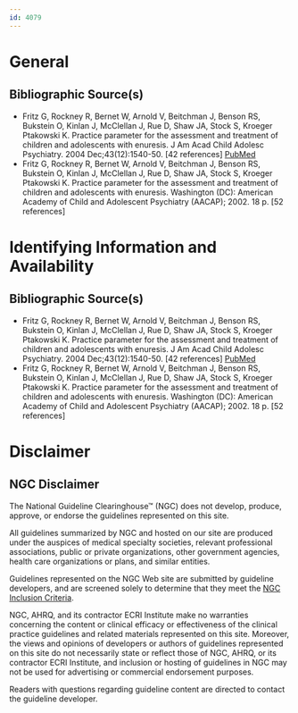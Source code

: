 ```yaml
---
id: 4079
---
```


# General

## Bibliographic Source(s)

- Fritz G, Rockney R, Bernet W, Arnold V, Beitchman J, Benson RS, Bukstein O, Kinlan J, McClellan J, Rue D, Shaw JA, Stock S, Kroeger Ptakowski K. Practice parameter for the assessment and treatment of children and adolescents with enuresis. J Am Acad Child Adolesc Psychiatry. 2004 Dec;43(12):1540-50. [42 references] [ PubMed ](http://www.ncbi.nlm.nih.gov/entrez/query.fcgi?cmd=Retrieve&db=pubmed&dopt=Abstract&list_uids=15564822)
- Fritz G, Rockney R, Bernet W, Arnold V, Beitchman J, Benson RS, Bukstein O, Kinlan J, McClellan J, Rue D, Shaw JA, Stock S, Kroeger Ptakowski K. Practice parameter for the assessment and treatment of children and adolescents with enuresis. Washington (DC): American Academy of Child and Adolescent Psychiatry (AACAP); 2002. 18 p. [52 references]

# Identifying Information and Availability

## Bibliographic Source(s)

- Fritz G, Rockney R, Bernet W, Arnold V, Beitchman J, Benson RS, Bukstein O, Kinlan J, McClellan J, Rue D, Shaw JA, Stock S, Kroeger Ptakowski K. Practice parameter for the assessment and treatment of children and adolescents with enuresis. J Am Acad Child Adolesc Psychiatry. 2004 Dec;43(12):1540-50. [42 references] [ PubMed ](http://www.ncbi.nlm.nih.gov/entrez/query.fcgi?cmd=Retrieve&db=pubmed&dopt=Abstract&list_uids=15564822)
- Fritz G, Rockney R, Bernet W, Arnold V, Beitchman J, Benson RS, Bukstein O, Kinlan J, McClellan J, Rue D, Shaw JA, Stock S, Kroeger Ptakowski K. Practice parameter for the assessment and treatment of children and adolescents with enuresis. Washington (DC): American Academy of Child and Adolescent Psychiatry (AACAP); 2002. 18 p. [52 references]

# Disclaimer

## NGC Disclaimer

The National Guideline Clearinghouse™ (NGC) does not develop, produce, approve, or endorse the guidelines represented on this site.

All guidelines summarized by NGC and hosted on our site are produced under the auspices of medical specialty societies, relevant professional associations, public or private organizations, other government agencies, health care organizations or plans, and similar entities.

Guidelines represented on the NGC Web site are submitted by guideline developers, and are screened solely to determine that they meet the [NGC Inclusion Criteria](/help-and-about/summaries/inclusion-criteria).

NGC, AHRQ, and its contractor ECRI Institute make no warranties concerning the content or clinical efficacy or effectiveness of the clinical practice guidelines and related materials represented on this site. Moreover, the views and opinions of developers or authors of guidelines represented on this site do not necessarily state or reflect those of NGC, AHRQ, or its contractor ECRI Institute, and inclusion or hosting of guidelines in NGC may not be used for advertising or commercial endorsement purposes.

Readers with questions regarding guideline content are directed to contact the guideline developer.

